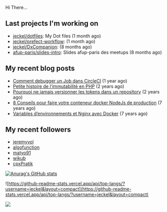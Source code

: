 Hi There...

## Last projects I'm working on

 - [jeckel/dotfiles](https://github.com/jeckel/dotfiles): My Dot files (1 month ago)
 - [jeckel/prefect-workflow](https://github.com/jeckel/prefect-workflow):  (1 month ago)
 - [jeckel/DxCompanion](https://github.com/jeckel/DxCompanion):  (8 months ago)
 - [afup-paris/slides-intro](https://github.com/afup-paris/slides-intro): Slides afup-paris des meetups (8 months ago)

## My recent blog posts

- [Comment debugger un Job dans CircleCI](https://jeckel-lab.fr/ci-cd/2024/02/15/debugger-un-job-circleci.html) (1 year ago)
- [Petite histoire de l’immutabilité en PHP](https://jeckel-lab.fr/php/2023/10/02/histoire-immutabilite-en-php.html) (2 years ago)
- [Pourquoi ne jamais versionner les tokens dans un repository](https://jeckel-lab.fr/devops/2023/09/21/ne-pas-versionner-les-tokens-dans-git.html) (2 years ago)
- [8 Conseils pour faire votre conteneur docker NodeJs de production](https://jeckel-lab.fr/devops/2018/02/08/conteneur-nodejs-en-production.html) (7 years ago)
- [Variables d’environnements et Nginx avec Docker](https://jeckel-lab.fr/devops/2018/01/22/env-variables-nginx-docker.html) (7 years ago)

## My recent followers

- [jeremyvol](https://github.com/jeremyvol)
- [algofunction](https://github.com/algofunction)
- [matyo91](https://github.com/matyo91)
- [wikub](https://github.com/wikub)
- [cpxPratik](https://github.com/cpxPratik)


[![Anurag's GitHub stats](https://github-readme-stats.vercel.app/api?username=jeckel)](https://github.com/anuraghazra/github-readme-stats)

![https://github-readme-stats.vercel.app/api/top-langs/?username=jeckel&layout=compact](https://github-readme-stats.vercel.app/api/top-langs/?username=jeckel&layout=compact)

![](https://komarev.com/ghpvc/?username=jeckel&color=blue)

